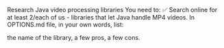 Research Java video processing libraries
You need to:
✅ Search online for at least 2/each of us - libraries that let Java handle MP4 videos.
In OPTIONS.md file, in your own words, list:

the name of the library,
a few pros,
a few cons.